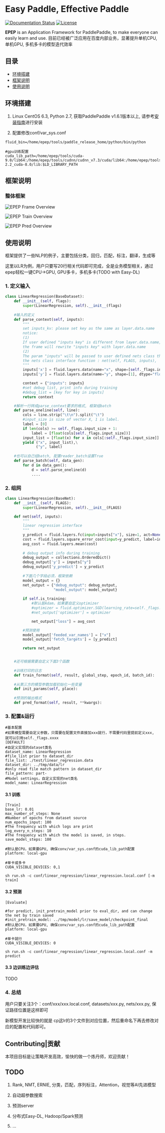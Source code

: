# Easy Paddle, Effective Paddle

[![Documentation Status](https://img.shields.io/badge/docs-latest-brightgreen.svg?style=flat)](https://github.com/PaddlePaddle/epep) [![License](https://img.shields.io/badge/license-Apache%202-blue.svg)](LICENSE)

**EPEP** is an Application Framework for PaddlePaddle, to make everyone can easily learn and use. 目前已经被广泛应用在百度内部业务，显著提升单机CPU, 单机GPU, 多机多卡的模型迭代效率


## 目录
* [环境搭建](#环境搭建)
* [框架说明](#框架说明)
* [使用说明](#使用说明)

## 环境搭建

1. Linux CentOS 6.3, Python 2.7, 获取PaddlePaddle v1.6.1版本以上, 请参考[安装指南](http://www.paddlepaddle.org/#quick-start)进行安装

2. 配置修改conf/var_sys.conf
```
fluid_bin=/home/epep/tools/paddle_release_home/python/bin/python

#gpu训练配置
cuda_lib_path=/home/epep/tools/cuda-9.0/lib64:/home/epep/tools/cudnn/cudnn_v7.3/cuda/lib64:/home/epep/tools/nccl-2.2_cuda-8.0/lib:$LD_LIBRARY_PATH
```

## 框架说明

### 整体框架
![EPEP Frame Overview](docs/frame.png)

![EPEP Train Overview](docs/train_diff.png)

![EPEP Pred Overview](docs/pred_diff.png)

## 使用说明

框架提供了一些NLP的例子，主要包括分类，回归，匹配，标注，翻译，生成等

这里以LR为例，用户只要写20行相关代码即可完成，全是业务模型相关，通过epep轻松一键CPU->GPU, GPU多卡，多机多卡(TODO with Easy-DL)

### 1. 定义输入

```python
class LinearRegression(BaseDataset):
    def __init__(self, flags):
        super(LinearRegression, self).__init__(flags)
    
    #输入的定义
    def parse_context(self, inputs):
        """
        set inputs_kv: please set key as the same as layer.data.name
        notice:
        (1)
        If user defined "inputs key" is different from layer.data.name,
        the frame will rewrite "inputs key" with layer.data.name
        (2)
        The param "inputs" will be passed to user defined nets class through
        the nets class interface function : net(self, FLAGS, inputs), 
        """
        inputs['x'] = fluid.layers.data(name="x", shape=[self._flags.input_size], dtype="float32")
        inputs['y'] = fluid.layers.data(name="y", shape=[1], dtype="float32")

        context = {"inputs": inputs}
        #set debug list, print info during training
        #debug_list = [key for key in inputs]
        return context

    #解析一行转成parse_context要求的格式, 框架组batch
    def parse_oneline(self, line):
        cols = line.strip("\t\n").split("\t")
        #input_size is size of vector X, 1 is label.
        label = [0]
        if len(cols) >= self._flags.input_size + 1:
            label = [float(cols[self._flags.input_size])]
        input_list = [float(x) for x in cols[:self._flags.input_size]]
        yield ("x", input_list),\
              ("y", label)
    
    #也可以自己组batch, 配置reader_batch设置True
    def parse_batch(self, data_gen):
        for d in data_gen():
            d = self.parse_oneline(d)
            ....
```

### 2. 组网

```python
class LinearRegression(BaseNet):
    def __init__(self, FLAGS):
        super(LinearRegression, self).__init__(FLAGS)

    def net(self, inputs):
        """
        linear regression interface
        """
        y_predict = fluid.layers.fc(input=inputs["x"], size=1, act=None)
        cost = fluid.layers.square_error_cost(input=y_predict, label=inputs["y"]) 
        avg_cost = fluid.layers.mean(cost)
        
        # debug output info during training
        debug_output = collections.OrderedDict()
        debug_output['y'] = inputs["y"]
        debug_output['y_predict'] = y_predict
        
        #下面几个字段必须，框架依赖
        model_output = {}
        net_output = {"debug_output": debug_output, 
                      "model_output": model_output}
        
        if self.is_training:
            #默认是Adam，如果要自定义optimizer
            #optimizer = fluid.optimizer.SGD(learning_rate=self._flags.base_lr)
            #net_output['optimizer'] = optimizer

            net_output["loss"] = avg_cost

        #预测使用
        model_output['feeded_var_names'] = ["x"]
        model_output['fetch_targets'] = [y_predict]

        return net_output


    #还可根据需要自定义下面3个函数
    
    #训练打印的日志
    def train_format(self, result, global_step, epoch_id, batch_id):
    
    #从第三方的模型参数加载初始化一些变量
    def init_params(self, place):
    
    #预测的输出格式
    def pred_format(self, result, **kwargs):
```

### 3. 配置&运行

```
#基本配置
#如果模型需要自定义参数，只需要在配置文件直接加xxx就行，不需要代码里提前定义xxx, 就可以引用self._flags.xxxx
[DEFAULT]
#自定义实现的dataset类名
dataset_name: LinearRegression
#file_list prior to dataset_dir
file_list: ./test/linear_regression.data
dataset_dir: ../tmp/data/lr
#only read file match pattern in dataset_dir
file_pattern: part-
#Model settings，自定义实现的net类名
model_name: LinearRegression
```

#### 3.1 训练

```
[Train]
base_lr: 0.01
max_number_of_steps: None
#Number of epochs from dataset source
num_epochs_input: 100
#The frequency with which logs are print
log_every_n_steps: 10
#The frequency with which the model is saved, in steps.
save_model_steps: 100

#默认是CPU，如果要GPU, 确保conv/var_sys.conf的cuda_lib_path配置
platform: local-gpu

#单卡或多卡
CUDA_VISIBLE_DEVICES: 0,1

sh run.sh -c conf/linear_regression/linear_regression.local.conf [-m train]

```

#### 3.2 预测

```
[Evaluate]

#for predict, init_pretrain_model prior to eval_dir, and can change the net by train saved
#init_pretrain_model: ../tmp/model/lr/save_model/checkpoint_final
#默认是CPU，如果要GPU, 确保conv/var_sys.conf的cuda_lib_path配置
platform: local-gpu

#单卡就行
CUDA_VISIBLE_DEVICES: 0

sh run.sh -c conf/linear_regression/linear_regression.local.conf -m predict

```

#### 3.3 边训练边评估
TODO

### 4. 总结

用户只要关注3个：conf/xxx/xxx.local.conf, datasets/xxx.py, nets/xxx.py, 保证路径位置是这样即可

新模型开发比较快的就是 cp这lr的3个文件到对应位置，然后重命名下再去修改对应的配置和代码即可。

## Contributing|贡献

本项目目标是让策略开发高效，愉快的做一个炼丹师，欢迎贡献！

## TODO
1. Rank, NMT, ERNIE, 分类，匹配，序列标注，Attention，视觉等AI先进模型

2. 自动超参数搜索

3. 预测server

4. 分布式Easy-DL, Hadoop/Spark预测

5. ...
